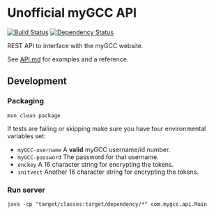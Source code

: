 # Unofficial myGCC API

[![Build Status](https://travis-ci.com/davidcorbin/mygcc-api.svg?token=dxqddm4qxdWvzPBrhpv6&branch=master)](https://travis-ci.com/davidcorbin/mygcc-api)
[![Dependency Status](https://www.versioneye.com/user/projects/59f299a215f0d70039a4a8cf/badge.svg?style=flat)](https://www.versioneye.com/user/projects/59f299a215f0d70039a4a8cf)

REST API to interface with the myGCC website.

See [API.md](API.md) for examples and a reference.

## Development

### Packaging
```mvn clean package```

If tests are failing or skipping make sure you have four environmental variables set:
- `myGCC-username` A **valid** myGCC username/id number.
- `myGCC-password` The password for that username.
- `enckey` A 16 character string for encrypting the tokens.
- `initvect` Another 16 character string for encrypting the tokens.

### Run server
```java -cp "target/classes:target/dependency/*" com.mygcc.api.Main```
